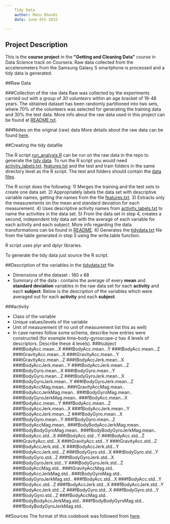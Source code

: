 ```yaml
---
    Tidy Data
    author: Manu Dhundi
    date: June 6th 2015

---
```

  
## Project Description
This is the **course project** in the **"Getting and Cleaning Data"** course in Data Science track on Coursera. Raw data collected from the accelerometers from the Samsung Galaxy S smartphone is processed and a tidy data is generated.
 
##Raw Data
 
###Collection of the raw data
Raw was collected by the experiments carried out with a group of *30 volunteers* within an age bracket of 19-48 years. The obtained dataset has been randomly partitioned into two sets, where 70% of the volunteers was selected for generating the training data and 30% the test data. More info about the raw data used in this project can be found at [README.txt](https://github.com/elegantcoderM/HumanActivityRecognitionSmartPhones/blob/master/README.txt).
 
###Notes on the original (raw) data 
More details about the raw data can be found [here](http://archive.ics.uci.edu/ml/datasets/Human+Activity+Recognition+Using+Smartphones).
 
##Creating the tidy datafile
 
The R script [run_analysis.R](https://github.com/elegantcoderM/HumanActivityRecognitionSmartPhones/blob/master/run_analysis.R) can be run on the raw data in the repo to generate the [tidy data](https://github.com/elegantcoderM/HumanActivityRecognitionSmartPhones/blob/master/tidydata.txt). To run the R script you would need [activity_labels.txt](https://github.com/elegantcoderM/HumanActivityRecognitionSmartPhones/blob/master/activity_labels.txt), [features.txt](https://github.com/elegantcoderM/HumanActivityRecognitionSmartPhones/blob/master/features.txt) and the test and train folders in the same directory level as the R script. The test and folders should contain the [data files](https://github.com/elegantcoderM/HumanActivityRecognitionSmartPhones/blob/master/README.txt).
 
The R script does the following: 1) Merges the training and the test sets to create one data set. 2) Appropriately labels the data set with descriptive variable names, getting the names from the file [features.txt](https://github.com/elegantcoderM/HumanActivityRecognitionSmartPhones/blob/master/features.txt). 3) Extracts only the measurements on the mean and standard deviation for each measurement. 4) Uses descriptive activity names from [activity_labels.txt](https://github.com/elegantcoderM/HumanActivityRecognitionSmartPhones/blob/master/activity_labels.txt) to name the activities in the data set. 5) From the data set in step 4, creates a second, independent tidy data set with the average of each variable for each activity and each subject. More info regarding the data transformations can be found in [README](https://github.com/elegantcoderM/HumanActivityRecognitionSmartPhones/blob/master/README.md). 6) Generates the [tidydata.txt](https://github.com/elegantcoderM/HumanActivityRecognitionSmartPhones/blob/master/tidydata.txt) file from the table generated in step 5 using the write.table function.

R script uses plyr and dplyr libraries.

To generate the tidy data just source the R script.
 
##Description of the variables in the [tidydata.txt](https://github.com/elegantcoderM/HumanActivityRecognitionSmartPhones/blob/master/tidydata.txt) file
 - Dimensions of the dataset : 180 x 68
 - Summary of the data : contains the average of every **mean** and **standard deviation** variables in the raw data set for each **activity** and each **subject**. Below is the description of the variables which were averaged out for each **activity** and each **subject**.

###activity
 - Class of the variable
 - Unique values/levels of the variable
 - Unit of measurement (if no unit of measurement list this as well)
 - In case names follow some schema, describe how entries were constructed (for example time-body-gyroscope-z has 4 levels of descriptors. Describe these 4 levels). 
###subject
###tBodyAcc.mean...X
###tBodyAcc.mean...Y
###tBodyAcc.mean...Z
###tGravityAcc.mean...X
###tGravityAcc.mean...Y
###tGravityAcc.mean...Z
###tBodyAccJerk.mean...X
###tBodyAccJerk.mean...Y
###tBodyAccJerk.mean...Z
###tBodyGyro.mean...X
###tBodyGyro.mean...Y
###tBodyGyro.mean...Z
###tBodyGyroJerk.mean...X
###tBodyGyroJerk.mean...Y
###tBodyGyroJerk.mean...Z
###tBodyAccMag.mean..
###tGravityAccMag.mean..
###tBodyAccJerkMag.mean..
###tBodyGyroMag.mean..
###tBodyGyroJerkMag.mean..
###fBodyAcc.mean...X
###fBodyAcc.mean...Y
###fBodyAcc.mean...Z
###fBodyAccJerk.mean...X
###fBodyAccJerk.mean...Y
###fBodyAccJerk.mean...Z
###fBodyGyro.mean...X
###fBodyGyro.mean...Y
###fBodyGyro.mean...Z
###fBodyAccMag.mean..
###fBodyBodyAccJerkMag.mean..
###fBodyBodyGyroMag.mean..
###fBodyBodyGyroJerkMag.mean..
###tBodyAcc.std...X
###tBodyAcc.std...Y
###tBodyAcc.std...Z
###tGravityAcc.std...X
###tGravityAcc.std...Y
###tGravityAcc.std...Z
###tBodyAccJerk.std...X
###tBodyAccJerk.std...Y
###tBodyAccJerk.std...Z
###tBodyGyro.std...X
###tBodyGyro.std...Y
###tBodyGyro.std...Z
###tBodyGyroJerk.std...X
###tBodyGyroJerk.std...Y
###tBodyGyroJerk.std...Z
###tBodyAccMag.std..
###tGravityAccMag.std..
###tBodyAccJerkMag.std..
###tBodyGyroMag.std..
###tBodyGyroJerkMag.std..
###fBodyAcc.std...X
###fBodyAcc.std...Y
###fBodyAcc.std...Z
###fBodyAccJerk.std...X
###fBodyAccJerk.std...Y
###fBodyAccJerk.std...Z
###fBodyGyro.std...X
###fBodyGyro.std...Y
###fBodyGyro.std...Z
###fBodyAccMag.std..
###fBodyBodyAccJerkMag.std..
###fBodyBodyGyroMag.std..
###fBodyBodyGyroJerkMag.std..
 
##Sources
The format of this codebook was followed from [here](https://gist.github.com/JorisSchut/dbc1fc0402f28cad9b41).
